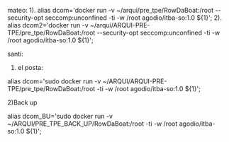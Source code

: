 mateo:
1).
alias dcom='docker run -v ~/arqui/pre_tpe/RowDaBoat:/root --security-opt seccomp:unconfined -ti -w /root agodio/itba-so:1.0 ${1}';
2).
alias dcom2='docker run -v  ~/arqui/ARQUI-PRE-TPE/pre_tpe/RowDaBoat:/root --security-opt seccomp:unconfined -ti -w /root agodio/itba-so:1.0 ${1}';

santi:
1) el posta:

alias dcom='sudo docker run -v ~/ARQUI/ARQUI-PRE-TPE/pre_tpe/RowDaBoat:/root -ti -w /root agodio/itba-so:1.0 ${1}';

2)Back up

alias dcom_BU='sudo docker run -v ~/ARQUI/PRE_TPE_BACK_UP/RowDaBoat:/root -ti -w /root agodio/itba-so:1.0 ${1}';
